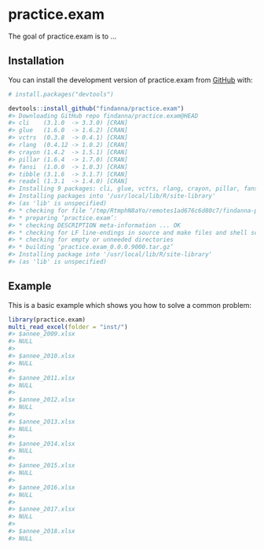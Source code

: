 
<!-- README.md is generated from README.Rmd. Please edit that file -->

# practice.exam

<!-- badges: start -->
<!-- badges: end -->

The goal of practice.exam is to …

## Installation

You can install the development version of practice.exam from
[GitHub](https://github.com/) with:

``` r
# install.packages("devtools")

devtools::install_github("findanna/practice.exam")
#> Downloading GitHub repo findanna/practice.exam@HEAD
#> cli    (3.1.0  -> 3.3.0) [CRAN]
#> glue   (1.6.0  -> 1.6.2) [CRAN]
#> vctrs  (0.3.8  -> 0.4.1) [CRAN]
#> rlang  (0.4.12 -> 1.0.2) [CRAN]
#> crayon (1.4.2  -> 1.5.1) [CRAN]
#> pillar (1.6.4  -> 1.7.0) [CRAN]
#> fansi  (1.0.0  -> 1.0.3) [CRAN]
#> tibble (3.1.6  -> 3.1.7) [CRAN]
#> readxl (1.3.1  -> 1.4.0) [CRAN]
#> Installing 9 packages: cli, glue, vctrs, rlang, crayon, pillar, fansi, tibble, readxl
#> Installing packages into '/usr/local/lib/R/site-library'
#> (as 'lib' is unspecified)
#> * checking for file ‘/tmp/RtmphN8aYo/remotes1ad676c6d80c7/findanna-practice.exam-f2e5e0b/DESCRIPTION’ ... OK
#> * preparing ‘practice.exam’:
#> * checking DESCRIPTION meta-information ... OK
#> * checking for LF line-endings in source and make files and shell scripts
#> * checking for empty or unneeded directories
#> * building ‘practice.exam_0.0.0.9000.tar.gz’
#> Installing package into '/usr/local/lib/R/site-library'
#> (as 'lib' is unspecified)
```

## Example

This is a basic example which shows you how to solve a common problem:

``` r
library(practice.exam)
multi_read_excel(folder = "inst/")
#> $annee_2009.xlsx
#> NULL
#> 
#> $annee_2010.xlsx
#> NULL
#> 
#> $annee_2011.xlsx
#> NULL
#> 
#> $annee_2012.xlsx
#> NULL
#> 
#> $annee_2013.xlsx
#> NULL
#> 
#> $annee_2014.xlsx
#> NULL
#> 
#> $annee_2015.xlsx
#> NULL
#> 
#> $annee_2016.xlsx
#> NULL
#> 
#> $annee_2017.xlsx
#> NULL
#> 
#> $annee_2018.xlsx
#> NULL
```

